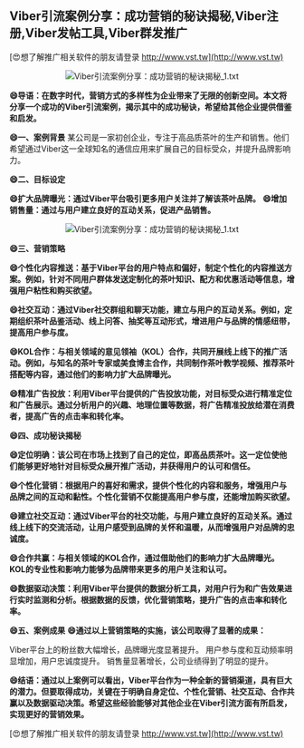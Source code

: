 ## **Viber引流案例分享：成功营销的秘诀揭秘,Viber注册,Viber发帖工具,Viber群发推广**

[😍想了解推广相关软件的朋友请登录 http://www.vst.tw](http://www.vst.tw)

 <center><img src="https://vst.tw/MP4/tuiguang/png/8.png" alt="Viber引流案例分享：成功营销的秘诀揭秘_1.txt"></center>

**😄导语：在数字时代，营销方式的多样性为企业带来了无限的创新空间。本文将分享一个成功的Viber引流案例，揭示其中的成功秘诀，希望给其他企业提供借鉴和启发。**

**😄一、案例背景**
某公司是一家初创企业，专注于高品质茶叶的生产和销售。他们希望通过Viber这一全球知名的通信应用来扩展自己的目标受众，并提升品牌影响力。

**😄二、目标设定**

**😄扩大品牌曝光：通过Viber平台吸引更多用户关注并了解该茶叶品牌。**
**😄增加销售量：通过与用户建立良好的互动关系，促进产品销售。**

 <center><img src="https://vst.tw/MP4/tuiguang/png/1.png" alt="Viber引流案例分享：成功营销的秘诀揭秘_1.txt"></center>

**😄三、营销策略**

**😄个性化内容推送：基于Viber平台的用户特点和偏好，制定个性化的内容推送方案。例如，针对不同用户群体发送定制化的茶叶知识、配方和优惠活动等信息，增强用户粘性和购买欲望。**

**😄社交互动：通过Viber社交群组和聊天功能，建立与用户的互动关系。例如，定期组织茶叶品鉴活动、线上问答、抽奖等互动形式，增进用户与品牌的情感纽带，提高用户参与度。**

**😄KOL合作：与相关领域的意见领袖（KOL）合作，共同开展线上线下的推广活动。例如，与知名的茶叶专家或美食博主合作，共同制作茶叶教学视频、推荐茶叶搭配等内容，通过他们的影响力扩大品牌曝光。**

**😄精准广告投放：利用Viber平台提供的广告投放功能，对目标受众进行精准定位和广告展示。通过分析用户的兴趣、地理位置等数据，将广告精准投放给潜在消费者，提高广告的点击率和转化率。**

**😄四、成功秘诀揭秘**

**😄定位明确：该公司在市场上找到了自己的定位，即高品质茶叶。这一定位使他们能够更好地针对目标受众展开推广活动，并获得用户的认可和信任。**

**😄个性化营销：根据用户的喜好和需求，提供个性化的内容和服务，增强用户与品牌之间的互动和黏性。个性化营销不仅能提高用户参与度，还能增加购买欲望。**

**😄建立社交互动：通过Viber平台的社交功能，与用户建立良好的互动关系。通过线上线下的交流活动，让用户感受到品牌的关怀和温暖，从而增强用户对品牌的忠诚度。**

**😄合作共赢：与相关领域的KOL合作，通过借助他们的影响力扩大品牌曝光。KOL的专业性和影响力能够为品牌带来更多的用户关注和认可。**

**😄数据驱动决策：利用Viber平台提供的数据分析工具，对用户行为和广告效果进行实时监测和分析。根据数据的反馈，优化营销策略，提升广告的点击率和转化率。**

**😄五、案例成果**
**😄通过以上营销策略的实施，该公司取得了显著的成果：**

Viber平台上的粉丝数大幅增长，品牌曝光度显著提升。
用户参与度和互动频率明显增加，用户忠诚度提升。
销售量显著增长，公司业绩得到了明显的提升。

**😄结语：通过以上案例可以看出，Viber平台作为一种全新的营销渠道，具有巨大的潜力。但要取得成功，关键在于明确自身定位、个性化营销、社交互动、合作共赢以及数据驱动决策。希望这些经验能够对其他企业在Viber引流方面有所启发，实现更好的营销效果。**

[😍想了解推广相关软件的朋友请登录 http://www.vst.tw](http://www.vst.tw)



